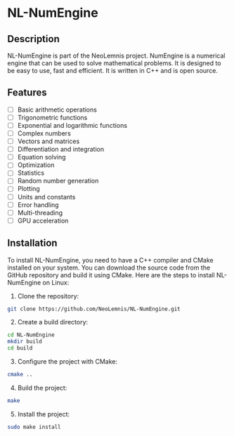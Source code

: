 # NL-NumEngine

## Description

NL-NumEngine is part of the NeoLemnis project. NumEngine is a numerical engine that can be used to solve mathematical problems. It is designed to be easy to use, fast and efficient. It is written in C++ and is open source.

## Features

- [ ] Basic arithmetic operations
- [ ] Trigonometric functions
- [ ] Exponential and logarithmic functions
- [ ] Complex numbers
- [ ] Vectors and matrices
- [ ] Differentiation and integration
- [ ] Equation solving
- [ ] Optimization
- [ ] Statistics
- [ ] Random number generation
- [ ] Plotting
- [ ] Units and constants
- [ ] Error handling
- [ ] Multi-threading
- [ ] GPU acceleration

## Installation

To install NL-NumEngine, you need to have a C++ compiler and CMake installed on your system. You can download the source code from the GitHub repository and build it using CMake. Here are the steps to install NL-NumEngine on Linux:

1. Clone the repository:

```bash
git clone https://github.com/NeoLemnis/NL-NumEngine.git
```

2. Create a build directory:

```bash
cd NL-NumEngine
mkdir build
cd build
```

3. Configure the project with CMake:

```bash
cmake ..
```

4. Build the project:

```bash
make
```

5. Install the project:

```bash
sudo make install
```

